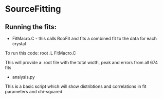 # SourceFitting

## Running the fits:

* FitMacro.C - this calls RooFit and fits a combined fit to the data for each crystal

To run this code: root .L FitMacro.C

This will provide a .root file with the total width, peak and errors from all 674 fits

* analysis.py

This is a basic script which will show distribtions and correlations in fit parameters and chi-squared
